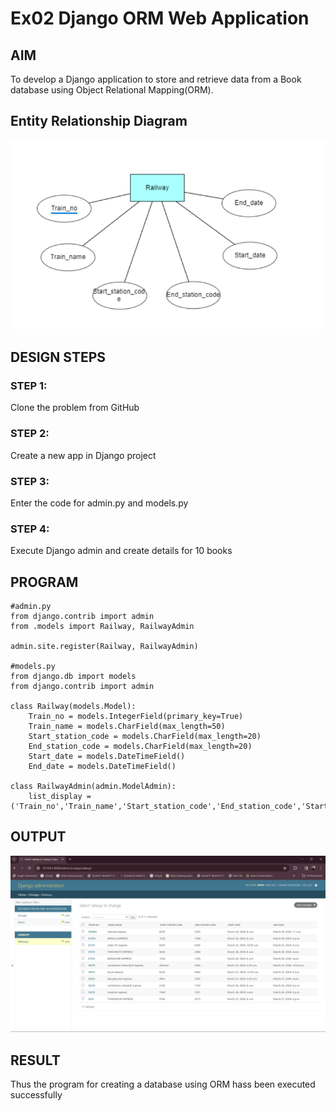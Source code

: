 # Ex02 Django ORM Web Application


## AIM
To develop a Django application to store and retrieve data from a Book database using Object Relational Mapping(ORM).

## Entity Relationship Diagram

![alt text](er.png)

## DESIGN STEPS

### STEP 1:
Clone the problem from GitHub

### STEP 2:
Create a new app in Django project

### STEP 3:
Enter the code for admin.py and models.py

### STEP 4:
Execute Django admin and create details for 10 books

## PROGRAM

```
#admin.py
from django.contrib import admin
from .models import Railway, RailwayAdmin

admin.site.register(Railway, RailwayAdmin)

#models.py
from django.db import models
from django.contrib import admin

class Railway(models.Model):    
    Train_no = models.IntegerField(primary_key=True)
    Train_name = models.CharField(max_length=50)
    Start_station_code = models.CharField(max_length=20)
    End_station_code = models.CharField(max_length=20)
    Start_date = models.DateTimeField()
    End_date = models.DateTimeField() 
 
class RailwayAdmin(admin.ModelAdmin):
    list_display = ('Train_no','Train_name','Start_station_code','End_station_code','Start_date','End_date')

```
## OUTPUT
![alt text](<Screenshot 2024-03-25 090113.png>)


## RESULT
Thus the program for creating a database using ORM hass been executed successfully
